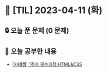 # 📆 [TIL] 2023-04-11 (화)

## 🔒 오늘 푼 문제 (0 문제)

## 📝 오늘 공부한 내용

- [[카테캠] 1주차 필수과정:HTML&CSS](https://monsta-zo.github.io/react/%EC%B9%B4%ED%83%9C%EC%BA%A0-1-1/)
